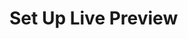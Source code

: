 # Set Up Live Preview

<Card
  title="Next.js"
  h="2"
  text="Set Up Live Preview with Next.js"
  url="/guides/headless-cms/live-preview/nextjs"
  icon="/icons/nextjs.png"
  add-margin
/>

<Card
  title="Nuxt"
  h="2"
  text="Set Up Live Preview with Nuxt 3"
  url="/guides/headless-cms/live-preview/nuxt-3"
  icon="/icons/nuxtjs.svg"
  add-margin
/>
